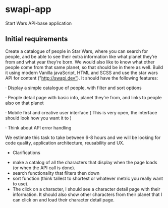 # swapi-app
Start Wars API-base application

## Initial requirements
Create a catalogue of people in Star Wars, where you can search for people, and be able to see their extra information like what planet they’re from and what year they’re born. We would also like to know what other people come from that same planet, so that should be in there as well. Build it using modern Vanilla javaScript, HTML and SCSS and use the star wars API for content ("http://swapi.dev”). It should have the following features:

·                     Display a simple catalogue of people, with filter and sort options

·                     People detail page with basic info, planet they’re from, and links to people also on that planet

·                     Mobile first and creative user interface ( This is very open, the interface should look how you want it to )

·                     Think about API error handling


We estimate this task to take between 6-8 hours and we will be looking for code quality, application architecture, reusability and UX.

* Clarifications
- make a catalog of all the characters that display when the page loads (or when the API call is done). 
- search functionality that filters then down 
- sort function (think tallest to shortest or whatever metric you really want to use). 
- The click on a character, I should see a character detail page with their information. It should also show other characters from their planet that I can click on and load their character detail page.

 
